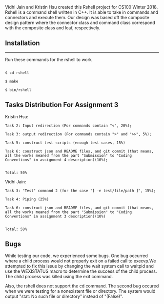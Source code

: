 Vidhi Jain and Kristin Hsu created this Rshell project for CS100 Winter 2018. 
Rshell is a command shell written in C++. 
It is able to take in commands and connectors and execute them.
Our design was based off the composite design pattern where the connector class and command class
correspond with the composite class and leaf, respectively.


## Installation
------------
Run these  commands for the rshell to work
```

$ cd rshell

$ make

$ bin/rshell
```

## Tasks Distribution For Assignment 3

Kristin Hsu:

    
    Task 2: Input redirection (For commands contain "<", 20%);
    
    Task 3: output redirection (For commands contain ">" and ">>", 5%);
    
    Task 5: construct test scripts (enough test cases, 15%)
    
    Task 6: construct json and README files, and git commit (that means, all the works meaned from the part "Submission" to "Coding Conventions" in assignment 4 description)(10%);
    
    
    Total: 50%
    
Vidhi Jain:

    
    Task 3: "Test" command 2 (for the case "[ -e test/file/path ]", 15%);
    
    Task 4: Piping (25%)
    
    Task 6: construct json and README files, and git commit (that means, all the works meaned from the part "Submission" to "Coding Conventions" in assignment 3 description)(10%)
            
    
    Total: 50%
    

## Bugs

While testing our code, we experienced some bugs. One bug occurred where a child process would 
not properly exit on a failed call to execvp.We attempted to fix this issue by changing the
wait system call to waitpid and use the WEXISTATUS macro to determine the success of the 
child process. The child process was killed using the exit command.

Also, the rshell does not support the cd command.
The second bug occured when we were testing for a nonexistent file or directory. The system would
output "stat: No such file or directory" instead of "(False)".

